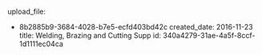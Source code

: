 upload_file:
  - 8b2885b9-3684-4028-b7e5-ecfd403bd42c
created_date: 2016-11-23
title: Welding, Brazing and Cutting Supp
id: 340a4279-31ae-4a5f-8ccf-1d1111ec04ca
